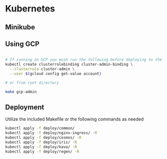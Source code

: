 # Kubernetes

## Minikube



## Using GCP

```bash

# If running on GCP you mush run the following before deploying to the cluster
kubectl create clusterrolebinding cluster-admin-binding \
  --clusterrole cluster-admin \
  --user $(gcloud config get-value account)

# or from root directory

make gcp-admin

```

## Deployment

Utilize the included Makefile or the following commands as needed

```bash
kubectl apply -f deploy/common/
kubectl apply -f deploy/nginx-ingress/ -R
kubectl apply -f deploy/cosmos/ -R
kubectl apply -f deploy/iris/ -R
kubectl apply -f deploy/kava/ -R
kubectl apply -f deploy/regen/ -R

```
